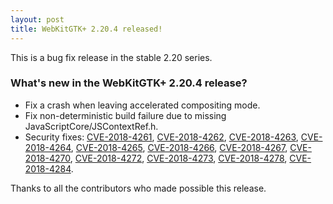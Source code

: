 ```yaml
---
layout: post
title: WebKitGTK+ 2.20.4 released!
---
```


This is a bug fix release in the stable 2.20 series.

### What's new in the WebKitGTK+ 2.20.4 release?

 - Fix a crash when leaving accelerated compositing mode.
 - Fix non-deterministic build failure due to missing JavaScriptCore/JSContextRef.h.
 - Security fixes: [CVE-2018-4261](https://cve.mitre.org/cgi-bin/cvename.cgi?name=CVE-2018-4261), [CVE-2018-4262](https://cve.mitre.org/cgi-bin/cvename.cgi?name=CVE-2018-4262), [CVE-2018-4263](https://cve.mitre.org/cgi-bin/cvename.cgi?name=CVE-2018-4263), [CVE-2018-4264](https://cve.mitre.org/cgi-bin/cvename.cgi?name=CVE-2018-4264), [CVE-2018-4265](https://cve.mitre.org/cgi-bin/cvename.cgi?name=CVE-2018-4265), [CVE-2018-4266](https://cve.mitre.org/cgi-bin/cvename.cgi?name=CVE-2018-4266),
   [CVE-2018-4267](https://cve.mitre.org/cgi-bin/cvename.cgi?name=CVE-2018-4267), [CVE-2018-4270](https://cve.mitre.org/cgi-bin/cvename.cgi?name=CVE-2018-4270), [CVE-2018-4272](https://cve.mitre.org/cgi-bin/cvename.cgi?name=CVE-2018-4272), [CVE-2018-4273](https://cve.mitre.org/cgi-bin/cvename.cgi?name=CVE-2018-4273), [CVE-2018-4278](https://cve.mitre.org/cgi-bin/cvename.cgi?name=CVE-2018-4278), [CVE-2018-4284](https://cve.mitre.org/cgi-bin/cvename.cgi?name=CVE-2018-4284).

Thanks to all the contributors who made possible this release.